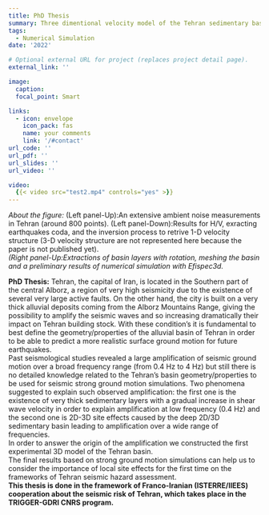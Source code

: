 ```yaml
---
title: PhD Thesis
summary: Three dimentional velocity model of the Tehran sedimentary basin, impact on seismic risk assessment.
tags:
  - Numerical Simulation
date: '2022'

# Optional external URL for project (replaces project detail page).
external_link: ''

image:
  caption: 
  focal_point: Smart

links:
  - icon: envelope
    icon_pack: fas
    name: your comments
    link: '/#contact'
url_code: ''
url_pdf: ''
url_slides: ''
url_video: ''

video:
  {{< video src="test2.mp4" controls="yes" >}}
---
```

*About the figure:*  (Left panel-Up):An extensive ambient noise measurements in Tehran (around 800 points). (Left panel-Down):Results for H/V, exracting earthquakes coda, and the inversion process to retrive 1-D velocity structure (3-D velocity structure are not represented here because the paper is not published yet).<br />
*(Right panel-Up:Extractions of basin layers with rotation, meshing the basin and a preliminary results of numerical simulation with Efispec3d.*


**PhD Thesis:**  Tehran, the capital of Iran, is located in the Southern part of the central Alborz, a region of very high seismicity due to the existence of several very large active faults. On the other hand, the city is built on a very thick alluvial deposits coming from the Alborz Mountains Range, giving the possibility to amplify the seismic waves and so increasing dramatically their impact on Tehran building stock. With these condition’s it is fundamental to best define the geometry/properties of the alluvial basin of Tehran in order to be able to predict a more realistic surface ground motion for future earthquakes.<br />
Past seismological studies revealed a large amplification of seismic ground motion over a broad frequency range (from 0.4 Hz to 4 Hz) but still there is no detailed knowledge related to the Tehran’s basin geometry/properties to be used for seismic strong ground motion simulations. Two phenomena suggested to explain such observed amplification: the first one is the existence of very thick sedimentary layers with a gradual increase in shear wave velocity in order to explain amplification at low frequency (0.4 Hz) and the second one is 2D-3D site effects caused by the deep 2D/3D sedimentary basin leading to amplification over a wide range of frequencies.<br />
In order to answer the origin of the amplification we constructed the first experimental 3D model of the Tehran basin.<br />
The final results based on strong ground motion simulations can help us to consider the importance of local site effects for the first time on the frameworks of Tehran seismic hazard assessment.<br />
**This thesis is done in the framework of Franco-Iranian (ISTERRE/IIEES) cooperation about the seismic risk of Tehran, which takes place in the TRIGGER-GDRI CNRS program.**<br />
  